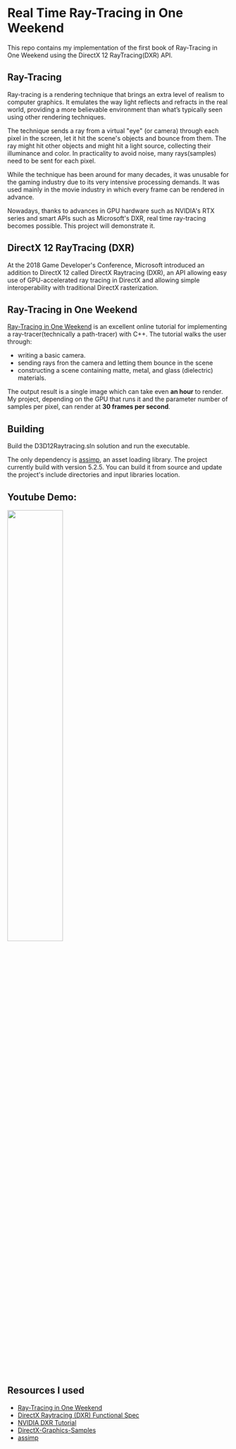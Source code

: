 
# Real Time Ray-Tracing in One Weekend
This repo contains my implementation of the first book of Ray-Tracing in One Weekend using the DirectX 12 RayTracing(DXR) API.

## Ray-Tracing
Ray-tracing is a rendering technique that brings an extra level of realism to computer graphics. It emulates the way light reflects and refracts in the real world, providing a more believable environment than what’s typically seen using other rendering techniques.

The technique sends a ray from a virtual "eye" (or camera) through each pixel in the screen, let it hit the scene's objects and bounce from them. The ray might hit other objects and might hit a light source, collecting their illuminance and color. In practicality to avoid noise, many rays(samples) need to be sent for each pixel.

While the technique has been around for many decades, it was unusable for the gaming industry due to its very intensive processing demands. It was used mainly in the movie industry in which every frame can be rendered in advance.

Nowadays, thanks to advances in GPU hardware such as NVIDIA's RTX series and smart APIs such as Microsoft's DXR, real time ray-tracing becomes possible. This project will demonstrate it.

## DirectX 12 RayTracing (DXR)
At the 2018 Game Developer's Conference, Microsoft introduced an addition to DirectX 12 called DirectX Raytracing (DXR), an API allowing easy use of GPU-accelerated ray tracing in DirectX and allowing simple interoperability with traditional DirectX rasterization.

## Ray-Tracing in One Weekend
[Ray-Tracing in One Weekend](https://raytracing.github.io/books/RayTracingInOneWeekend.html) is an excellent online tutorial for implementing a ray-tracer(technically a path-tracer) with C++. The tutorial walks the user through:
* writing a basic camera.
* sending rays fron the camera and letting them bounce in the scene
* constructing a scene containing matte, metal, and glass (dielectric) materials.

The output result is a single image which can take even **an hour** to render. My project, depending on the GPU that runs it and the parameter number of samples per pixel, can render at **30 frames per second**.

## Building
Build the D3D12Raytracing.sln solution and run the executable.

The only dependency is [assimp](https://github.com/assimp/assimp), an asset loading library. The project currently build with version 5.2.5. You can build it from source and update the project's include directories and input libraries location.

## Youtube Demo:

[<img src="https://img.youtube.com/vi/N5Vw_xkd9WI/maxresdefault.jpg" width="50%">](https://youtu.be/N5Vw_xkd9WI)

## Resources I used
* [Ray-Tracing in One Weekend](https://raytracing.github.io/books/RayTracingInOneWeekend.html)
* [DirectX Raytracing (DXR) Functional Spec](https://microsoft.github.io/DirectX-Specs/d3d/Raytracing.html)
* [NVIDIA DXR Tutorial](https://developer.nvidia.com/rtx/raytracing/dxr/dx12-raytracing-tutorial-part-1)
* [DirectX-Graphics-Samples](https://github.com/Microsoft/DirectX-Graphics-Samples)
* [assimp](https://github.com/assimp/assimp)
